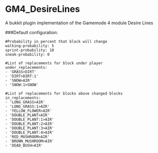 # GM4_DesireLines
A bukkit plugin implementation of the Gamemode 4 module Desire Lines

###Default configuration:
```
#Probability in percent that block will change
walking-probability: 5
sprint-probability: 10
sneak-probability: 0

#List of replacements for block under player
under_replacements:
- 'GRASS>DIRT'
- 'DIRT>DIRT:1'
- 'SNOW>AIR'
- 'SNOW:1>SNOW'

#List of replacements for blocks above changed blocks
in_replacements:
- 'LONG_GRASS>AIR'
- 'LONG_GRASS:1>AIR'
- 'YELLOW_FLOWER>AIR'
- 'DOUBLE_PLANT>AIR'
- 'DOUBLE_PLANT:1>AIR'
- 'DOUBLE_PLANT:2>AIR'
- 'DOUBLE_PLANT:3>AIR'
- 'DOUBLE_PLANT:4>AIR'
- 'RED_MUSHROOM>AIR'
- 'BROWN_MUSHROOM>AIR'
- 'DEAD_BUSH>AIR'
```